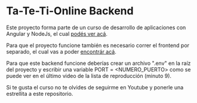 # Ta-Te-Ti-Online Backend
Este proyecto forma parte de un curso de desarrollo de aplicaciones con Angular y NodeJs, el cual [podés ver acá](https://www.youtube.com/playlist?list=PL3Qv7aeTNq0dyuTX0bAO5DVuFe8w93f0z).

Para que el proyecto funcione también es necesario correr el frontend por separado, el cual vas a poder [encontrár acá](https://github.com/cacalo/ta-te-ti-online-tutorial-front).

Para que este backend funcione deberías crear un archivo ".env" en la raíz del proyecto y escribir una variable PORT = <NUMERO_PUERTO> como se puede ver en el último video de la lista de reproducción (minuto 9).

Si te gusta el curso no te olvides de seguirme en Youtube y ponerle una estrellita a este repositorio.